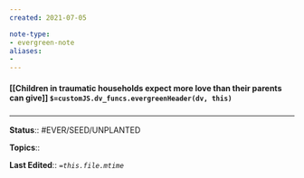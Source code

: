 ```yaml
---
created: 2021-07-05

note-type: 
- evergreen-note
aliases:
- 
---
```


#### [[Children in traumatic households expect more love than their parents can give]] `$=customJS.dv_funcs.evergreenHeader(dv, this)`


### <hr class="footnote"/>

**Status**:: #EVER/SEED/UNPLANTED 

**Topics**::  
	
**Last Edited**:: *`=this.file.mtime`*
	

